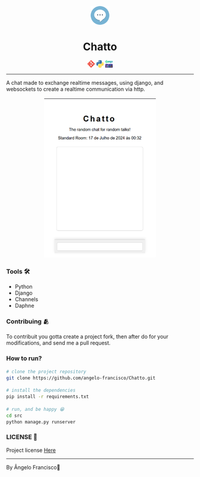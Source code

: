 <div align="center" >
    <img src="imgs/chat.256x256.png" style="width:50px;" />
    <h1>Chatto</h1>
    <div>
        <img src="imgs/git.png" style="width:20px;">
        <img src="imgs/python.png" style="width:20px;">
        <img src="imgs/django.png" style="width:20px;">
    </div>
</div>
<hr>
A chat made to exchange realtime messages, using django, and websockets to create a realtime communication via http.
<br>
<br>
<div align="center" >
    <img src="imgs/pre1.png" style="width:300px;">
</div>

### Tools 🛠️
- Python
- Django
- Channels
- Daphne

### Contribuing 🫂
To contribuit you gotta create a project fork, then after do for your modifications, and send me a pull request.

### How to run?
```bash 
# clone the project repository
git clone https://github.com/angelo-francisco/Chatto.git

# install the dependencies
pip install -r requirements.txt

# run, and be happy 😁
cd src
python manage.py runserver
```
### LICENSE 🔑
Project license [Here](https://opensource.org/license/mit)
<hr>
By Ângelo Francisco🖖